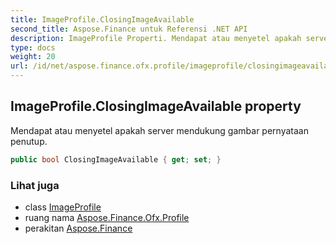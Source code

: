 ```yaml
---
title: ImageProfile.ClosingImageAvailable
second_title: Aspose.Finance untuk Referensi .NET API
description: ImageProfile Properti. Mendapat atau menyetel apakah server mendukung gambar pernyataan penutup.
type: docs
weight: 20
url: /id/net/aspose.finance.ofx.profile/imageprofile/closingimageavailable/
---
```

## ImageProfile.ClosingImageAvailable property

Mendapat atau menyetel apakah server mendukung gambar pernyataan penutup.

```csharp
public bool ClosingImageAvailable { get; set; }
```

### Lihat juga

* class [ImageProfile](../)
* ruang nama [Aspose.Finance.Ofx.Profile](../../imageprofile/)
* perakitan [Aspose.Finance](../../../)


